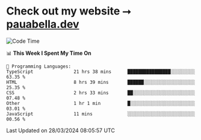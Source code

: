 # Check out my website ⭢ [pauabella.dev](https://pauabella.dev)

<!--START_SECTION:waka-->
![Code Time](http://img.shields.io/badge/Code%20Time-3%2C157%20hrs%2048%20mins-blue)

📊 **This Week I Spent My Time On** 

```text
💬 Programming Languages: 
TypeScript               21 hrs 38 mins      ████████████████░░░░░░░░░   63.35 % 
HTML                     8 hrs 39 mins       ██████░░░░░░░░░░░░░░░░░░░   25.35 % 
CSS                      2 hrs 33 mins       ██░░░░░░░░░░░░░░░░░░░░░░░   07.48 % 
Other                    1 hr 1 min          █░░░░░░░░░░░░░░░░░░░░░░░░   03.01 % 
JavaScript               11 mins             ░░░░░░░░░░░░░░░░░░░░░░░░░   00.56 % 
```


 Last Updated on 28/03/2024 08:05:57 UTC
<!--END_SECTION:waka-->

